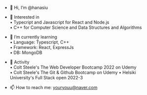 - 👋 Hi, I’m @hanasiu  

- 🌱 Interested in  
 • Typecript and Javascript for React and Node.js  
 • C++ for Computer Science and Data Structures and Algorithms  

- 🌱 I’m currently learning  
 • Language: Typescript, C++  
 • Framework: React, ExpressJs  
 • DB: MongoDB  
 
              
- 💞️ Activity  
 • Colt Steele's The Web Developer Bootcamp 2022 on Udemy  
 • Colt Steele's The Git & Github Bootcamp on Udemy
 • Helsiki University's Full Stack open 2022-3


- 📫 How to reach me: youryouu@naver.com
